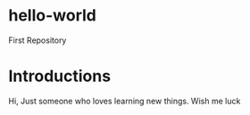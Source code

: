 # hello-world
First Repository
<h1> Introductions </h1>
<p> Hi, Just someone who loves learning new things. Wish me luck </p>
